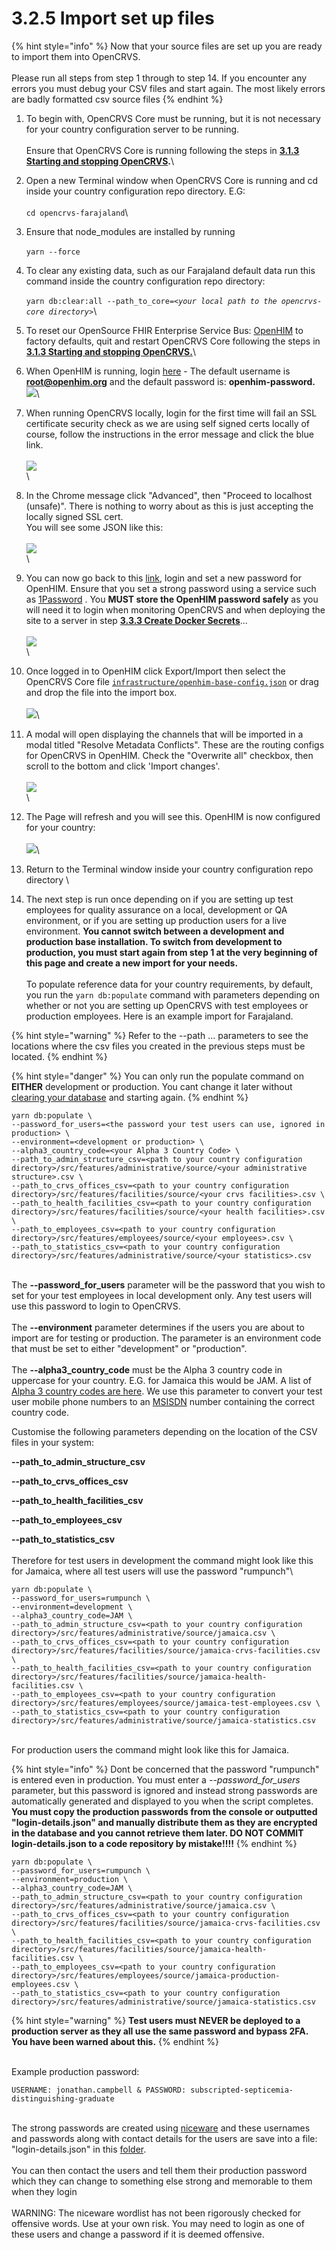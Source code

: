# 3.2.5 Import set up files

{% hint style="info" %}
Now that your source files are set up you are ready to import them into OpenCRVS.  \
\
Please run all steps from step 1 through to step 14.  If you encounter any errors you must debug your CSV files and start again.  The most likely errors are badly formatted csv source files
{% endhint %}

1. To begin with, OpenCRVS Core must be running, but it is not necessary for your country configuration server to be running.\
   \
   Ensure that OpenCRVS Core is running following the steps in [**3.1.3 Starting and stopping OpenCRVS**](../3.1-set-up-a-development-environment/3.1.3-starting-and-stopping-opencrvs.md)**.**\

2. Open a new Terminal window when OpenCRVS Core is running and cd inside your country configuration repo directory.  E.G:\
   \
   `cd opencrvs-farajaland`\

3. Ensure that node\_modules are installed by running\
   \
   `yarn --force`
4. To clear any existing data, such as our Farajaland default data run this command inside the country configuration repo directory:\
   \
   `yarn db:clear:all --path_to_core=`_`<your local path to the opencrvs-core directory>`_\

5. To reset our OpenSource FHIR Enterprise Service Bus: [OpenHIM](http://openhim.org/) to factory defaults, quit and restart OpenCRVS Core following the steps in [**3.1.3 Starting and stopping OpenCRVS.**](../3.1-set-up-a-development-environment/3.1.3-starting-and-stopping-opencrvs.md)\

6. When OpenHIM is running, login [here](http://localhost:8888) - The default username is **root@openhim.org** and the default password is: **openhim-password.**\
   ![](<../../../.gitbook/assets/image (2).png>)\

7. When running OpenCRVS locally, login for the first time will fail an SSL certificate security check as we are using self signed certs locally of course, follow the instructions in the error message and click the blue link.\
   \
   ![](<../../../.gitbook/assets/image (33).png>)\
   \

8. In the Chrome message click "Advanced", then "Proceed to localhost (unsafe)".  There is nothing to worry about as this is just accepting the locally signed SSL cert.\
   You will see some JSON like this:\
   \
   ![](<../../../.gitbook/assets/image (8).png>)\
   \

9. You can now go back to this [link](http://localhost:8888/#!/login), login and set a new password for OpenHIM.  Ensure that you set a strong password using a service such as [1Password](https://1password.com/) .  You **MUST store the OpenHIM password safely** as you will need it to login when monitoring OpenCRVS and when deploying the site to a server in step [**3.3.3 Create Docker Secrets**](../3.3-set-up-a-server-hosted-environment/3.3.3-create-docker-secrets-and-provision-an-sms-gateway.md)...\
   \
   ![](<../../../.gitbook/assets/image (46).png>)\
   \

10. Once logged in to OpenHIM click Export/Import then select the OpenCRVS Core file [`infrastructure/openhim-base-config.json`](https://github.com/opencrvs/opencrvs-core/blob/master/infrastructure/openhim-base-config.json) or drag and drop the file into the import box. \
    \
    ![](<../../../.gitbook/assets/image (13).png>)\

11. A modal will open displaying the channels that will be imported in a modal titled "Resolve Metadata Conflicts". These are the routing configs for OpenCRVS in OpenHIM. Check the "Overwrite all" checkbox, then scroll to the bottom and click 'Import changes'.\
    \
    ![](../../../.gitbook/assets/194044169-0449814f-5870-48d3-839e-bb425b806a55.png)\
    \

12. The Page will refresh and you will see this.  OpenHIM is now configured for your country:\
    \
    ![](<../../../.gitbook/assets/image (43).png>)\

13. Return to the Terminal window inside your country configuration repo directory \

14. The next step is run once depending on if you are setting up test employees for quality assurance on a local, development or QA environment, or if you are setting up production users for a live environment.  **You cannot switch between a development and production base installation.  To switch from development to production, you must start again from step 1 at the very beginning of this page and create a new import for your needs.**  \
    \
    To populate reference data for your country requirements, by default, you run the `yarn db:populate` command with parameters depending on whether or not you are setting up OpenCRVS with test employees or production employees.  Here is an example import for Farajaland.

{% hint style="warning" %}
Refer to the --path ... parameters to see the locations where the csv files you created in the previous steps must be located.
{% endhint %}

{% hint style="danger" %}
You can only run the populate command on **EITHER** development or production.  You cant change it later without [clearing your database](3.2.9-clearing-and-restoring-a-local-environment-to-factory-reset-data.md) and starting again.
{% endhint %}

```
yarn db:populate \
--password_for_users=<the password your test users can use, ignored in production> \
--environment=<development or production> \
--alpha3_country_code=<your Alpha 3 Country Code> \
--path_to_admin_structure_csv=<path to your country configuration directory>/src/features/administrative/source/<your administrative structure>.csv \
--path_to_crvs_offices_csv=<path to your country configuration directory>/src/features/facilities/source/<your crvs facilities>.csv \
--path_to_health_facilities_csv=<path to your country configuration directory>/src/features/facilities/source/<your health facilities>.csv \
--path_to_employees_csv=<path to your country configuration directory>/src/features/employees/source/<your employees>.csv \
--path_to_statistics_csv=<path to your country configuration directory>/src/features/administrative/source/<your statistics>.csv
```

\
The **--password\_for\_users** parameter will be the password that you wish to set for your test employees in local development only.  Any test users will use this password to login to OpenCRVS.\
\
The **--environment** parameter determines if the users you are about to import are for testing or production.  The parameter is an environment code that must be set to either "development" or "production".\
\
The **--alpha3\_country\_code** must be the Alpha 3 country code in uppercase for your country.  E.G. for Jamaica this would be JAM.  A list of [Alpha 3 country codes are here](https://www.iban.com/country-codes).  We use this parameter to convert your test user mobile phone numbers to an [MSISDN](https://en.wikipedia.org/wiki/MSISDN) number containing the correct country code.

Customise the following parameters depending on the location of the CSV files in your system:

**--path\_to\_admin\_structure\_csv**

**--path\_to\_crvs\_offices\_csv**

**--path\_to\_health\_facilities\_csv**

**--path\_to\_employees\_csv**

**--path\_to\_statistics\_csv**\
\
Therefore for test users in development the command might look like this for Jamaica, where all test users will use the password "rumpunch"\


```
yarn db:populate \
--password_for_users=rumpunch \
--environment=development \
--alpha3_country_code=JAM \
--path_to_admin_structure_csv=<path to your country configuration directory>/src/features/administrative/source/jamaica.csv \
--path_to_crvs_offices_csv=<path to your country configuration directory>/src/features/facilities/source/jamaica-crvs-facilities.csv \
--path_to_health_facilities_csv=<path to your country configuration directory>/src/features/facilities/source/jamaica-health-facilities.csv \
--path_to_employees_csv=<path to your country configuration directory>/src/features/employees/source/jamaica-test-employees.csv \
--path_to_statistics_csv=<path to your country configuration directory>/src/features/administrative/source/jamaica-statistics.csv
```

\
For production users the command might look like this for Jamaica. &#x20;

{% hint style="info" %}
Dont be concerned that the password "rumpunch" is entered even in production.  You must enter a _--password\_for\_users_ parameter, but this password is ignored and instead strong passwords are automatically generated and displayed to you when the script completes.  **You must copy the production passwords from the console or outputted "login-details.json" and manually distribute them as they are encrypted in the database and you cannot retrieve them later.  DO NOT COMMIT login-details.json to a code repository by mistake!!!!**
{% endhint %}

```
yarn db:populate \
--password_for_users=rumpunch \
--environment=production \
--alpha3_country_code=JAM \
--path_to_admin_structure_csv=<path to your country configuration directory>/src/features/administrative/source/jamaica.csv \
--path_to_crvs_offices_csv=<path to your country configuration directory>/src/features/facilities/source/jamaica-crvs-facilities.csv \
--path_to_health_facilities_csv=<path to your country configuration directory>/src/features/facilities/source/jamaica-health-facilities.csv \
--path_to_employees_csv=<path to your country configuration directory>/src/features/employees/source/jamaica-production-employees.csv \
--path_to_statistics_csv=<path to your country configuration directory>/src/features/administrative/source/jamaica-statistics.csv
```

{% hint style="warning" %}
**Test users must NEVER be deployed to a production server as they all use the same password and bypass 2FA. You have been warned about this.**
{% endhint %}

\
Example production password:

```
USERNAME: jonathan.campbell & PASSWORD: subscripted-septicemia-distinguishing-graduate
```

\
The strong passwords are created using [niceware](https://github.com/diracdeltas/niceware) and these usernames and passwords along with contact details for the users are save into a file: "login-details.json" in this [folder](https://github.com/opencrvs/opencrvs-farajaland/master/src/features/employees/generated). \
\
You can then contact the users and tell them their production password which they can change to something else strong and memorable to them when they login\
\
WARNING: The niceware wordlist has not been rigorously checked for offensive words. Use at your own risk. You may need to login as one of these users and change a password if it is deemed offensive.&#x20;

